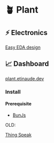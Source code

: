 # 🪴 Plant

## ⚡ Electronics

[Easy EDA design](https://easyeda.com/editor#id=12a974c2c440434495f13cfdb8ba623a)


## 📈 Dashboard

[plant.etinaude.dev](https://plant.etinaude.dev)

### Install

#### Prerequisite

- [BunJs](https://bunjs.dev)


<!-- TODO -->

OLD:

[Thing Speak](https://thingspeak.com/channels/2333205/private_show)